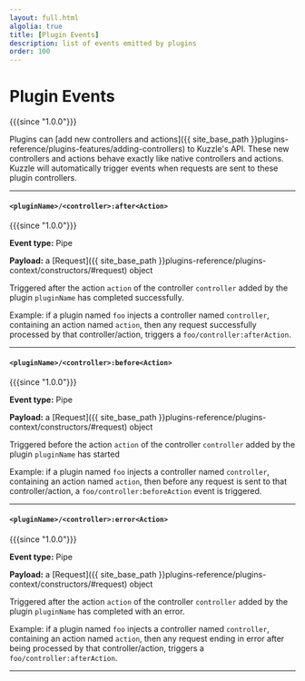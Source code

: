 ```yaml
---
layout: full.html
algolia: true
title: [Plugin Events]
description: list of events emitted by plugins
order: 100
---
```


# Plugin Events

{{{since "1.0.0"}}}

Plugins can [add new controllers and actions]({{ site_base_path }}plugins-reference/plugins-features/adding-controllers) to Kuzzle's API. These new controllers and actions behave exactly like native controllers and actions. Kuzzle will automatically trigger events when requests are sent to these plugin controllers.

---

#### `<pluginName>/<controller>:after<Action>`

{{{since "1.0.0"}}}

**Event type:** Pipe

**Payload:** a [Request]({{ site_base_path }}plugins-reference/plugins-context/constructors/#request) object

Triggered after the action `action` of the controller `controller` added by the plugin `pluginName` has completed successfully.

Example: if a plugin named `foo` injects a controller named `controller`, containing an action named `action`, then any request successfully processed by that controller/action, triggers a `foo/controller:afterAction`.

---

#### `<pluginName>/<controller>:before<Action>`

{{{since "1.0.0"}}}

**Event type:** Pipe

**Payload:** a [Request]({{ site_base_path }}plugins-reference/plugins-context/constructors/#request) object

Triggered before the action `action` of the controller `controller` added by the plugin `pluginName` has started

Example: if a plugin named `foo` injects a controller named `controller`, containing an action named `action`, then before any request is sent to that controller/action, a `foo/controller:beforeAction` event is triggered.

---

#### `<pluginName>/<controller>:error<Action>`

{{{since "1.0.0"}}}

**Event type:** Pipe

**Payload:** a [Request]({{ site_base_path }}plugins-reference/plugins-context/constructors/#request) object

Triggered after the action `action` of the controller `controller` added by the plugin `pluginName` has completed with an error.

Example: if a plugin named `foo` injects a controller named `controller`, containing an action named `action`, then any request ending in error after being processed by that controller/action, triggers a `foo/controller:afterAction`.

---
